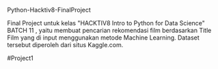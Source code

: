 Python-Hacktiv8-FinalProject

Final Project untuk kelas "HACKTIV8 Intro to Python for Data Science" BATCH 11 , yaitu membuat pencarian rekomendasi film berdasarkan Title Film yang di input menggunakan metode Machine Learning. Dataset tersebut diperoleh dari situs Kaggle.com.

#Project1
